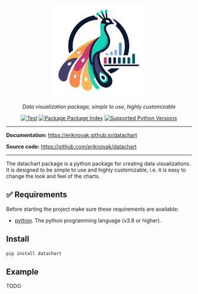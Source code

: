 <p align="center">
  <img src="https://raw.githubusercontent.com/eriknovak/datachart/main/docs/assets/imgs/logo.png" alt="logo" height="250">
</p>

<p align="center">
  <i>Data visualization package, simple to use, highly customizable</i>
</p>

<p align="center">
  <a href="https://github.com/eriknovak/datachart/actions/workflows/unittests.yaml" target="_blank"><img
    src="https://github.com/eriknovak/datachart/actions/workflows/unittests.yaml/badge.svg" alt="Test"
  /></a>
  <a href="https://pypi.org/project/datachart" target="_blank"><img
    src="https://img.shields.io/pypi/v/datachart?color=%2334D058" alt="Package Package Index"
  /></a>
  <a href="https://pypi.org/project/datachart" target="_blank"><img
    src="https://img.shields.io/pypi/pyversions/datachart.svg?color=%2334D058" alt="Supported Python Versions"
  /></a>
</p>


---

**Documentation:** https://eriknovak.github.io/datachart

**Source code:** https://github.com/eriknovak/datachart

---

The datachart package is a python package for creating data visualizations. It is designed to be simple to use and highly customizable, i.e. it is easy to change the look and feel of the charts.

## ✅ Requirements
Before starting the project make sure these requirements are available:

- [python]. The python programming language (v3.8 or higher).

## Install

```bash
pip install datachart
```

## Example

TODO



[python]: https://www.python.org/
